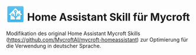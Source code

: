 # <img src='home-assistant.png' card_color='#000000' width='50' height='50' style='vertical-align:bottom'/> Home Assistant Skill für Mycroft
Modifikation des original Home Assistant Mycroft Skills (https://github.com/MycroftAI/mycroft-homeassistant) zur Optimierung für die Verwendung in deutscher Sprache.
